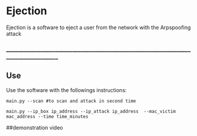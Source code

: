 # Ejection
Ejection is a software to eject a user from the network with the Arpspoofing attack
### __________________________________________________________________________________
## Use
Use the software with the followings instructions:

```
main.py --scan #to scan and attack in second time

main.py --ip_box ip_address --ip_attack ip_address  --mac_victim mac_address --time time_minutes

```

##demonstration video





